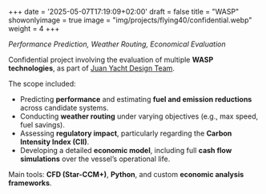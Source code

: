 +++
date = '2025-05-07T17:19:09+02:00'
draft = false
title = "WASP"
showonlyimage = true
image = "img/projects/flying40/confidential.webp"
weight = 4
+++

*Performance Prediction, Weather Routing, Economical Evaluation*

<!--more-->

Confidential project involving the evaluation of multiple **WASP technologies**, as part of [Juan Yacht Design Team](https://www.juanyachtdesign.com/).

The scope included:

* Predicting **performance** and estimating **fuel and emission reductions** across candidate systems.
* Conducting **weather routing** under varying objectives (e.g., max speed, fuel savings).
* Assessing **regulatory impact**, particularly regarding the **Carbon Intensity Index (CII)**.
* Developing a detailed **economic model**, including full **cash flow simulations** over the vessel’s operational life.


Main tools: **CFD (Star-CCM+)**, **Python**, and custom **economic analysis frameworks**.
